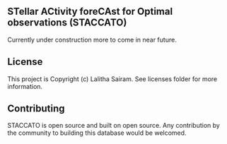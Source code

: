 STellar ACtivity foreCAst for Optimal observations (STACCATO)
-------------------------------------------------------------
Currently under construction more to come in near future.

License
-------

This project is Copyright (c) Lalitha Sairam. See licenses folder for more information.

Contributing
------------
STACCATO is open source and built on open source. Any contribution by the community to building this database would be welcomed. 
